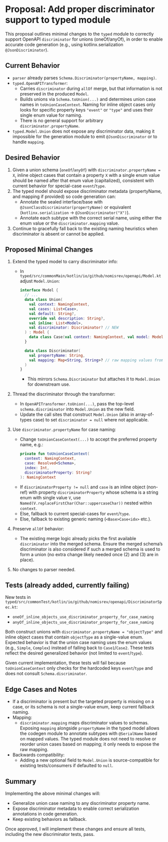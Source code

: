 # Proposal: Add proper discriminator support to typed module

This proposal outlines minimal changes to the `typed` module to correctly support OpenAPI `discriminator` for unions (oneOf/anyOf), in order to enable accurate code generation (e.g., using kotlinx.serialization `@JsonDiscriminator`).

## Current Behavior
- `parser` already parses `Schema.Discriminator(propertyName, mapping)`.
- `typed.OpenAPITransformer`:
  - Carries `discriminator` during `allOf` merge, but that information is not preserved in the produced `Model`.
  - Builds unions via `Schema.toUnion(...)` and determines union case names in `toUnionCaseContext`. Naming for inline object cases only looks for specific property keys `"event"` or `"type"` and uses their single enum value for naming.
  - There is no general support for arbitrary `discriminator.propertyName`.
- `typed.Model.Union` does not expose any discriminator data, making it impossible for the generation module to emit `@JsonDiscriminator` or to handle `mapping`.

## Desired Behavior
1. Given a union schema (`oneOf`/`anyOf`) with `discriminator.propertyName = X`, inline object cases that contain a property `X` with a single enum value should be named after that enum value (capitalized), consistent with current behavior for special-case `event`/`type`.
2. The typed model should expose discriminator metadata (propertyName, and mapping if provided) so code generation can:
   - Annotate the sealed interface/base with `@JsonClassDiscriminator(propertyName)` or equivalent (`kotlinx.serialization` -> `@JsonDiscriminator("X")`).
   - Annotate each subtype with the correct serial name, using either the enum value or the `discriminator.mapping` value.
3. Continue to gracefully fall back to the existing naming heuristics when discriminator is absent or cannot be applied.

## Proposed Minimal Changes

1. Extend the typed model to carry discriminator info:
   - In `typed/src/commonMain/kotlin/io/github/nomisrev/openapi/Model.kt` adjust `Model.Union`:
     ```kotlin
     interface Model {
       // ...
       data class Union(
         val context: NamingContext,
         val cases: List<Case>,
         val default: String?,
         override val description: String?,
         val inline: List<Model>,
         val discriminator: Discriminator? // NEW
       ) : Model {
         data class Case(val context: NamingContext, val model: Model)
       }

       data class Discriminator(
         val propertyName: String,
         val mapping: Map<String, String>? // raw mapping values from OpenAPI (value -> $ref)
       )
     }
     ```
     - This mirrors `Schema.Discriminator` but attaches it to `Model.Union` for downstream use.

2. Thread the discriminator through the transformer:
   - In `OpenAPITransformer.toUnion(...)`, pass the top-level `schema.discriminator` into `Model.Union` as the new field.
   - Update the call sites that construct `Model.Union` (also in array-of-types case) to set `discriminator = null` where not applicable.

3. Use `discriminator.propertyName` for case naming:
   - Change `toUnionCaseContext(...)` to accept the preferred property name, e.g.:
     ```kotlin
     private fun toUnionCaseContext(
       context: NamingContext,
       case: Resolved<Schema>,
       index: Int,
       discriminatorProperty: String?
     ): NamingContext
     ```
   - If `discriminatorProperty != null` and `case` is an inline object (non-ref) with property `discriminatorProperty` whose schema is a string enum with single value `V`, use `Named(V.replaceFirstChar(Char::uppercaseChar))` nested within `context`.
   - Else, fallback to current special-cases for `event`/`type`.
   - Else, fallback to existing generic naming (`<Base>Case<idx>` etc.).

4. Preserve `allOf` behavior:
   - The existing merge logic already picks the first available `discriminator` into the merged schema. Ensure the merged schema’s discriminator is also considered if such a merged schema is used to form a union (no extra change likely needed once (2) and (3) are in place).

5. No changes to parser needed.

## Tests (already added, currently failing)
New tests in `typed/src/commonTest/kotlin/io/github/nomisrev/openapi/DiscriminatorSpec.kt`:
- `oneOf_inline_objects_use_discriminator_property_for_case_naming`
- `anyOf_inline_objects_use_discriminator_property_for_case_naming`

Both construct unions with `discriminator.propertyName = "objectType"` and inline object cases that contain `objectType` as a single-value enum. Expected behavior is that the union case naming uses the enum values (e.g., `Simple`, `Complex`) instead of falling back to `Case1`/`Case2`. These tests reflect the desired generalized behavior (not limited to `event`/`type`).

Given current implementation, these tests will fail because `toUnionCaseContext` only checks for the hardcoded keys `event`/`type` and does not consult `Schema.discriminator`.

## Edge Cases and Notes
- If a discriminator is present but the targeted property is missing on a case, or its schema is not a single-value enum, keep current fallback naming.
- Mapping:
  - `discriminator.mapping` maps discriminator values to schemas. Exposing `mapping` alongside `propertyName` in the typed model allows the codegen module to annotate subtypes with `@SerialName` based on mapped values. The typed module does not need to resolve or reorder union cases based on mapping; it only needs to expose the raw mapping.
- Backwards compatibility:
  - Adding a new optional field to `Model.Union` is source-compatible for existing tests/consumers if defaulted to `null`.

## Summary
Implementing the above minimal changes will:
- Generalize union case naming to any discriminator property name.
- Expose discriminator metadata to enable correct serialization annotations in code generation.
- Keep existing behaviors as fallback.

Once approved, I will implement these changes and ensure all tests, including the new discriminator tests, pass.
